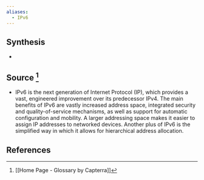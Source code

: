 ```yaml
---
aliases:
  - IPv6
---
```

## Synthesis
- 
## Source [^1]
- IPv6 is the next generation of Internet Protocol (IP), which provides a vast, engineered improvement over its predecessor IPv4. The main benefits of IPv6 are vastly increased address space, integrated security and quality-of-service mechanisms, as well as support for automatic configuration and mobility. A larger addressing space makes it easier to assign IP addresses to networked devices. Another plus of IPv6 is the simplified way in which it allows for hierarchical address allocation.
## References

[^1]: [[Home Page - Glossary by Capterra]]